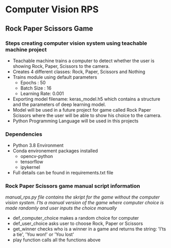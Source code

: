 # Computer Vision RPS

## Rock Paper Scissors Game

### Steps creating computer vision system using teachable machine project

* Teachable machine trains a computer to detect whether the user is showing Rock, Paper, Scissors to the camera.
* Creates 4 different classes: Rock, Paper, Scissors and Nothing
* Trains module using default parameters
    * Epochs : 50
    * Batch Size : 16
    * Learning Rate: 0.001
* Exporting model filename: keras_model.h5 which contains a structure and the parameters of deep learning model.
* Model will be used in a future project for game called Rock Paper Scissors where the user will be able to show his choice to the camera.
* Python Programming Language will be used in this projects

### Dependencies

* Python 3.8 Environment
* Conda environement packages installed
    * opencv-python
    * tensorflow
    * ipykernel
* Full details can be found in requirements.txt file

### Rock Paper Scissors game manual script information

*manual_rps.py file contains the skript for the game without the computer vision system. I'ts a manual version of the game where computer choice is made randomly and user inputs the choice manually*

* def_computer_choice makes a random choice for computer
* def_user_choice asks user to choose Rock, Paper or Scissors
* get_winner checks who is a winner in a game and returns the string: 'I'ts a tie', 'You won!' or 'You lost'
* play function calls all the functions above 
